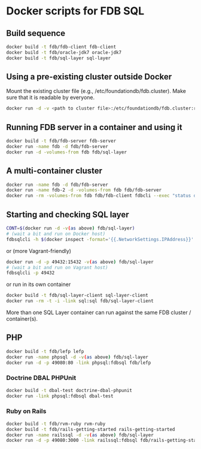 # Docker scripts for FDB SQL #

## Build sequence ##

```bash
docker build -t fdb/fdb-client fdb-client
docker build -t fdb/oracle-jdk7 oracle-jdk7
docker build -t fdb/sql-layer sql-layer
```

## Using a pre-existing cluster outside Docker

Mount the existing cluster file (e.g., /etc/foundationdb/fdb.cluster).
Make sure that it is readable by everyone.

```bash
docker run -d -v <path to cluster file>:/etc/foundationdb/fdb.cluster:r fdb/sql-layer
```

## Running FDB server in a container and using it

```bash
docker build -t fdb/fdb-server fdb-server
docker run -name fdb -d fdb/fdb-server
docker run -d -volumes-from fdb fdb/sql-layer
```

## A multi-container cluster

```bash
docker run -name fdb -d fdb/fdb-server
docker run -name fdb-2 -d -volumes-from fdb fdb/fdb-server
docker run -rm -volumes-from fdb fdb/fdb-client fdbcli --exec "status details"
```

## Starting and checking SQL layer ##

```bash
CONT=$(docker run -d -v(as above) fdb/sql-layer)
# (wait a bit and run on Docker host)
fdbsqlcli -h $(docker inspect -format='{{.NetworkSettings.IPAddress}}' $CONT)
```

or (more Vagrant-friendly)

```bash
docker run -d -p 49432:15432 -v(as above) fdb/sql-layer
# (wait a bit and run on Vagrant host)
fdbsqlcli -p 49432
```

or run in its own container

```bash
docker build -t fdb/sql-layer-client sql-layer-client
docker run -rm -t -i -link sql:sql fdb/sql-layer-client
```

More than one SQL Layer container can run against the same FDB cluster / container(s).

## PHP ##

```bash
docker build -t fdb/lefp lefp
docker run -name phpsql -d -v(as above) fdb/sql-layer
docker run -d -p 49080:80 -link phpsql:fdbsql fdb/lefp
```

### Doctrine DBAL PHPUnit ###

```bash
docker build -t dbal-test doctrine-dbal-phpunit
docker run -link phpsql:fdbsql dbal-test
```

### Ruby on Rails ###

```bash
docker build -t fdb/rvm-ruby rvm-ruby
docker build -t fdb/rails-getting-started rails-getting-started
docker run -name railssql -d -v(as above) fdb/sql-layer
docker run -d -p 49080:3000 -link railssql:fdbsql fdb/rails-getting-started
```
